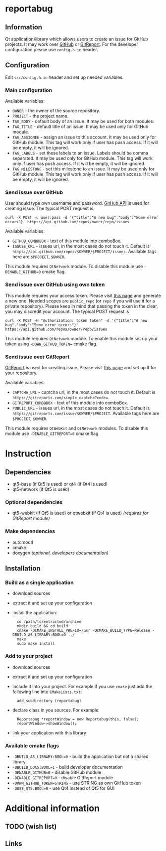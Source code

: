 reportabug
==========

Information
-----------

Qt application/library which allows users to create an issue for GitHub projects. It may work over [GitHub](https://github.com) or [GitReport](https://gitreports.com/). For the developer configuration please use `config.h.in` header.

Configuration
-------------

Edit `src/config.h.in` header and set up needed variables.

### Main configuration ###

Available variables:

* `OWNER` - the owner of the source repository.
* `PROJECT` - the project name.
* `TAG_BODY` - default body of an issue. It may be used for both modules.
* `TAG_TITLE` - default title of an issue. It may be used only for GitHub module.
* `TAG_ASSIGNEE` - assign an issue to this account. It may be used only for GitHub module. This tag will work only if user has push access. If it will be empty, it will be ignored.
* `TAG_LABELS` - set these labels to an issue. Labels should be comma separated. It may be used only for GitHub module. This tag will work only if user has push access. If it will be empty, it will be ignored.
* `TAG_MILESTONE` - set this milestone to an issue. It may be used only for GitHub module. This tag will work only if user has push access. If it will be empty, it will be ignored.

### Send issue over GitHub ###

User should type own username and password. [GitHub API](https://developer.github.com/v3/issues/) is used for creating issue. The typical POST request is

    curl -X POST -u user:pass -d '{"title":"A new bug","body":"Some error occurs"}' https://api.github.com/repos/owner/repo/issues

Available variables:

* `GITHUB_COMBOBOX` - text of this module into comboBox.
* `ISSUES_URL` - issues url, in the most cases do not touch it. Default is `https://api.github.com/repos/$OWNER/$PROJECT/issues`. Available tags here are `$PROJECT`, `$OWNER`.

This module requires `QtNetwork` module. To disable this module use `-DENABLE_GITHUB=0` cmake flag.

### Send issue over GitHub using own token ###

This module requires your access token. Please visit [this page](https://github.com/settings/applications) and generate a new one. Needed scopes are `public_repo` (or `repo` if you will use it for a private repository). Please keep in mind that passing the token in the clear, you may discredit your account. The typical POST request is

    curl -X POST -H "Authorization: token token" -d '{"title":"A new bug","body":"Some error occurs"}' https://api.github.com/repos/owner/repo/issues

This module requires `QtNetwork` module. To enable this module set up your token using `-DOWN_GITHUB_TOKEN=` cmake flag.

### Send issue over GitReport ###

[GitReport](https://gitreports.com/about) is used for creating issue. Please visit [this page](https://gitreports.com/) and set up it for your repository.

Available variables:

* `CAPTCHA_URL` - captcha url, in the most cases do not touch it. Default is `https://gitreports.com/simple_captcha?code=`.
* `GITREPORT_COMBOBOX` - text of this module into comboBox.
* `PUBLIC_URL` - issues url, in the most cases do not touch it. Default is `https://gitreports.com/issue/$OWNER/$PROJECT`. Available tags here are `$PROJECT`, `$OWNER`.

This module requires `QtWebKit` and `QtNetwork` modules. To disable this module use `-DENABLE_GITREPORT=0` cmake flag.

Instruction
===========

Dependencies
------------

* qt5-base (if Qt5 is used) or qt4 (if Qt4 is used)
* qt5-network (if Qt5 is used)

### Optional dependencies ###

* qt5-webkit (if Qt5 is used) or qtwebkit (if Qt4 is used) *(requires for GitReport module)*

### Make dependencies ###

* automoc4
* cmake
* doxygen *(optional, developers documentation)*

Installation
------------

### Build as a single application ###

* download sources
* extract it and set up your configuration
* install the application:

        cd /path/to/extracted/archive
        mkdir build && cd build
        cmake -DCMAKE_INSTALL_PREFIX=/usr -DCMAKE_BUILD_TYPE=Release -DBUILD_AS_LIBRARY:BOOL=0 ../
        make
        sudo make install

### Add to your project ###

* download sources
* extract it and set up your configuration
* include it into your project. For example if you use `cmake` just add the following line into `CMakeLists.txt`:

        add_subdirectory (reportabug)

* declare class in you sources. For example:

        Reportabug *reportWindow = new Reportabug(this, false);
        reportWindow->showWindow();

* link your application with this library

### Available cmake flags ###

* `-DBUILD_AS_LIBRARY:BOOL=0` - build the application but not a shared library
* `-DBUILD_DOCS:BOOL=1` - build developer documentation
* `-DENABLE_GITHUB=0` - disable GitHub module
* `-DENABLE_GITREPORT=0` - disable GitReport module
* `-DOWN_GITHUB_TOKEN=STRING` - use STRING as own GitHub token
* `-DUSE_QT5:BOOL=0` - use Qt4 instead of Qt5 for GUI

Additional information
======================

TODO (wish list)
----------------

Links
-----
